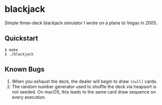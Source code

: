 # blackjack

Simple three-deck blackjack simulator I wrote on a plane to Vegas in 2005.

## Quickstart

```
$ make
$ ./blackjack
```

## Known Bugs

1. When you exhaust the deck, the dealer will begin to draw `(null)` cards.
2. The random number generator used to shuffle the deck via heapsort is not seeded. On macOS, this leads to the same card draw sequence on every execution.
